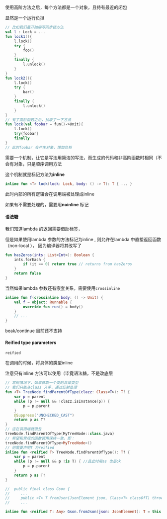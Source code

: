 使用高阶方法之后，每个方法都是一个对象，且持有最近的闭包    

显然是一个运行负担  

```kotlin
// 比如我们最开始编写同步锁方法  
val l : Lock = ...
fun lock1(){
    l.lock()
    try {
        foo()
    }
    finally {
        l.unlock()
    }
}
fun lock2(){
    l.lock()
    try {
        bar()
    }
    finally {
        l.unlock()
    }
}
// 有了高阶函数之后，抽取了一下方法
fun lock(val foobar = fun()->Unit){
    l.lock()
    try{foobar}
    finally
}
// 此时foobar 会产生对象，增加负担 
```

需要一个机制，让它是写法用简洁的写法，而生成的代码和非高阶函数时相同（不会有对象，只是顺序调用方法 

这个机制就是标记方法为**inline**  

```kotlin
inline fun <T> lock(lock: Lock, body: () -> T): T { ... }
```

此时内部的所有逻辑会在调用端被处理成inline  

如果有不需要处理的，需要用**noinline** 标记



#### 语法糖

我们知道lambda 的返回需要借助标签，  

但是如果使用lambda 参数的方法标记为inline , 则允许在lambda 中直接返回函数（non-local ）， 因为编译器将其改写了    

```kotlin
fun hasZeros(ints: List<Int>): Boolean {
    ints.forEach {
        if (it == 0) return true // returns from hasZeros
    }
    return false
}
```

当然如果lambda 参数还有嵌套关系，需要使用`crossinline`

```kotlin
inline fun f(crossinline body: () -> Unit) {
    val f = object: Runnable {
        override fun run() = body()
    }
    // ...
}
```

beak/continue 目前还不支持  



#### Reified type parameters

`reified`  

在调用的时候，将具体的类型inline   

注意只有inline 方法可以使用（毕竟语法糖，不是改底层    

```kotlin
// 常规情况下，如果获取一个类的具体类型  
// 我们只能从class 入手，通过反射处理  
fun <T> TreeNode.findParentOfType(clazz: Class<T>): T? {
    var p = parent
    while (p != null && !clazz.isInstance(p)) {
        p = p.parent
    }
    @Suppress("UNCHECKED_CAST")
    return p as T?
}
// 这在调用端就很丑  
treeNode.findParentOfType(MyTreeNode::class.java)  
// 希望和常规的函数调用保持一致，即：
treeNode.findParentOfType<MyTreeNode>()   
// 则需要声明T 为reified  
inline fun <reified T> TreeNode.findParentOfType(): T? {
    var p = parent
    while (p != null && p !is T) { //且此时用as 也是ok  
        p = p.parent
    }
    return p as T?
}
```

```kotlin
//  public final class Gson {
//     ...
//     public <T> T fromJson(JsonElement json, Class<T> classOfT) throws JsonSyntaxException {
//     ...

inline fun <reified T: Any> Gson.fromJson(json: JsonElement): T = this.fromJson(json, T::class.java)
```

